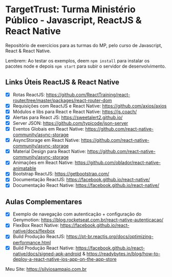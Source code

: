# TargetTrust: Turma Ministério Público - Javascript, ReactJS & React Native
Repositório de exercícios para as turmas do MP, pelo curso de Javascript, React &amp; React Native.

Lembrem: Ao testar os exemplos, deem `npm install` para instalar os pacotes node e depois `npm start` para subir o servidor de desenvolvimento.


## Links Úteis ReactJS & React Native

- [x] Rotas ReactJS: https://github.com/ReactTraining/react-router/tree/master/packages/react-router-dom
- [x] Requisições com ReactJS e React Native: https://github.com/axios/axios
- [x] Módulos e libs para React e React Native: https://js.coach/
- [x] Alertas para React JS: https://sweetalert2.github.io/
- [x] Server JSON: https://github.com/typicode/json-server
- [x] Eventos Globais em React Native: https://github.com/react-native-community/async-storage
- [x] AsyncStorage em React Native: https://github.com/react-native-community/async-storage
- [x] Material Design para React Native: https://github.com/react-native-community/async-storage
- [x] Animações em React Native: https://github.com/oblador/react-native-animatable
- [x] Bootstrap ReactJS: https://getbootstrap.com/
- [x] Documentação ReactJS: https://facebook.github.io/react-native/
- [x] Documentação React Native: https://facebook.github.io/react-native/

## Aulas Complementares

- [x] Exemplo de navegação com autenticação + configuração do Genymotion: https://blog.rocketseat.com.br/react-native-autenticacao/
- [x] FlexBox React Native: https://facebook.github.io/react-native/docs/flexbox
- [x] Build Produção ReactJS: https://pt-br.reactjs.org/docs/optimizing-performance.html
- [x] Build Produção React Native: https://facebook.github.io/react-native/docs/signed-apk-android & https://readybytes.in/blog/how-to-deploy-a-react-native-ios-app-on-the-app-store

Meu Site: https://silviosampaio.com.br
